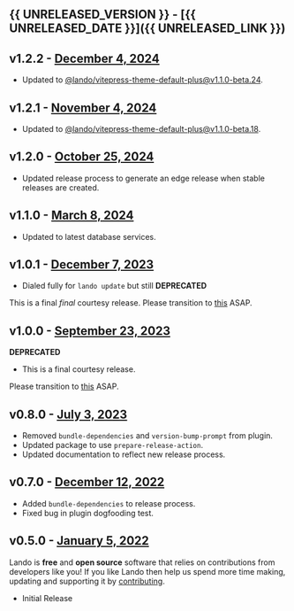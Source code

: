 ## {{ UNRELEASED_VERSION }} - [{{ UNRELEASED_DATE }}]({{ UNRELEASED_LINK }})

## v1.2.2 - [December 4, 2024](https://github.com/lando/compose/releases/tag/v1.2.2)

* Updated to [@lando/vitepress-theme-default-plus@v1.1.0-beta.24](https://github.com/lando/vitepress-theme-default-plus/releases/tag/v1.1.0-beta.24).

## v1.2.1 - [November 4, 2024](https://github.com/lando/compose/releases/tag/v1.2.1)

* Updated to [@lando/vitepress-theme-default-plus@v1.1.0-beta.18](https://github.com/lando/vitepress-theme-default-plus/releases/tag/v1.1.0-beta.18).

## v1.2.0 - [October 25, 2024](https://github.com/lando/compose/releases/tag/v1.2.0)

* Updated release process to generate an edge release when stable releases are created.

## v1.1.0 - [March 8, 2024](https://github.com/lando/compose/releases/tag/v1.1.0)

* Updated to latest database services.

## v1.0.1 - [December 7, 2023](https://github.com/lando/compose/releases/tag/v1.0.1)

* Dialed fully for `lando update` but still **DEPRECATED**

This is a final _final_ courtesy release. Please transition to [this](https://docs.lando.dev/core/v3/services/lando.html) ASAP.

## v1.0.0 - [September 23, 2023](https://github.com/lando/compose/releases/tag/v1.0.0)

**DEPRECATED**

* This is a final courtesy release.

Please transition to [this](https://docs.lando.dev/core/v3/services/lando.html) ASAP.

## v0.8.0 - [July 3, 2023](https://github.com/lando/compose/releases/tag/v0.8.0)

* Removed `bundle-dependencies` and `version-bump-prompt` from plugin.
* Updated package to use `prepare-release-action`.
* Updated documentation to reflect new release process.

## v0.7.0 - [December 12, 2022](https://github.com/lando/compose/releases/tag/v0.7.0)

* Added `bundle-dependencies` to release process.
* Fixed bug in plugin dogfooding test.

## v0.5.0 - [January 5, 2022](https://github.com/lando/compose/releases/tag/v0.5.0)

Lando is **free** and **open source** software that relies on contributions from developers like you! If you like Lando then help us spend more time making, updating and supporting it by [contributing](https://github.com/sponsors/lando).

* Initial Release
